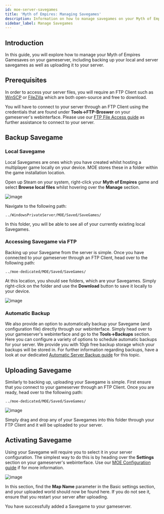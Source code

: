 ```yaml
---
id: moe-server-savegames
title: 'Myth of Empires: Managing Savegames'
description: Information on how to manage savegames on your Myth of Empires server from ZAP-Hosting - ZAP-Hosting.com Documentation
sidebar_label: Manage Savegames
---
```


## Introduction

In this guide, you will explore how to manage your Myth of Empires Gamesaves on your gameserver, including backing up your local and server savegames as well as uploading it to your server.

## Prerequisites

In order to access your server files, you will require an FTP Client such as [WinSCP](https://winscp.net/eng/index.php) or [FileZilla](https://filezilla-project.org/) which are both open-source and free to download.

You will have to connect to your server through an FTP Client using the credentials that are found under **Tools->FTP-Broswer** on your gameserver's webinterface. Please use our [FTP File Access guide](https://zap-hosting.com/guides/docs/gameserver-ftpaccess) as further assistance to connect to your server.

## Backup Savegame

### Local Savegame

Local Savegames are ones which you have created whilst hosting a multiplayer game locally on your device. MOE stores these in a folder within the game installation location.

Open up Steam on your system, right-click your **Myth of Empires** game and select **Browse local files** whilst hovering over the **Manage** section.

![image](https://screensaver01.zap-hosting.com/index.php/s/Cmj325wLSWgNGif/preview)

Navigate to the following path:
```
../WindowsPrivateServer/MOE/Saved/SaveGames/
```

In this folder, you will be able to see all of your currently existing local Savegames.

### Accessing Savegame via FTP

Backing up your Savegame from the server is simple. Once you have connected to your gameserver through an FTP Client, head over to the following path:
```
../moe-dedicated/MOE/Saved/SaveGames/
```

At this location, you should see folders, which are your Savegames. Simply right-click on the folder and use the **Download** button to save it locally to your device.

![image](https://screensaver01.zap-hosting.com/index.php/s/3yN723tY8eiBb2w/preview)

### Automatic Backup

We also provide an option to automatically backup your Savegame (and configuration file) directly through our webinterface. Simply head over to your gameserver's webinterface and go to the **Tools->Backups** section. Here you can configure a variety of options to schedule automatic backups for your server. We provide you with 10gb free backup storage which your backups will be stored in. For further information regarding backups, have a look at our dedicated [Automatic Server Backup guide](gameserver-backups.md) for this topic.

## Uploading Savegame

Similarly to backing up, uploading your Savegame is simple. First ensure that you connect to your gameserver through an FTP Client. Once you are ready, head over to the following path:
```
../moe-dedicated/MOE/Saved/SaveGames/
```

![image](https://screensaver01.zap-hosting.com/index.php/s/KLD26KTYZYpfoqP/preview)

Simply drag and drop any of your Savegames into this folder through your FTP Client and it will be uploaded to your server.

## Activating Savegame

Using your Savegame will require you to select it in your server configuration. The simplest way to do this is by heading over the **Settings** section on your gameserver's webinterface. Use our [MOE Configuration guide](moe-configuration.md) if for more information.

![image](https://github.com/zaphosting/docs/assets/42719082/5e65fc4a-45ec-4696-8170-e7c6384dac8d)

In this section, find the **Map Name** parameter in the Basic settings section, and your uploaded world should now be found here. If you do not see it, ensure that you restart your server after uploading.

You have successfully added a Savegame to your gameserver.